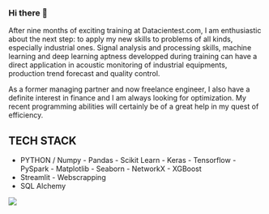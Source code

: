 

### Hi there 👋

After nine months of exciting training at Datacientest.com, I am enthusiastic about the next step:  to apply my new skills to problems of all kinds, especially industrial ones.
Signal analysis and processing skills, machine learning and deep learning aptness developped during training can have a direct application in  acoustic monitoring of industrial equipments, production trend forecast and quality control.

As a former managing partner and now freelance engineer, I also have a definite interest in finance and I am always looking for optimization. My recent programming abilities will certainly be of a great help in my quest of efficiency.

## TECH STACK

- PYTHON / Numpy - Pandas - Scikit Learn - Keras - Tensorflow - PySpark - Matplotlib - Seaborn - NetworkX - XGBoost
- Streamlit - Webscrapping
- SQL Alchemy

   


![](https://komarev.com/ghpvc/?username=LaurentHP-Martin)


<!--
**LaurentHP-Martin/LaurentHP-Martin** is a ✨ _special_ ✨ repository because its `README.md` (this file) appears on your GitHub profile.

Here are some ideas to get you started:

- 🔭 I’m currently working on ...
- 🌱 I’m currently learning ...
- 👯 I’m looking to collaborate on ...
- 🤔 I’m looking for help with ...
- 💬 Ask me about ...
- 📫 How to reach me: ...
- 😄 Pronouns: ...
- ⚡ Fun fact: ...
-->
